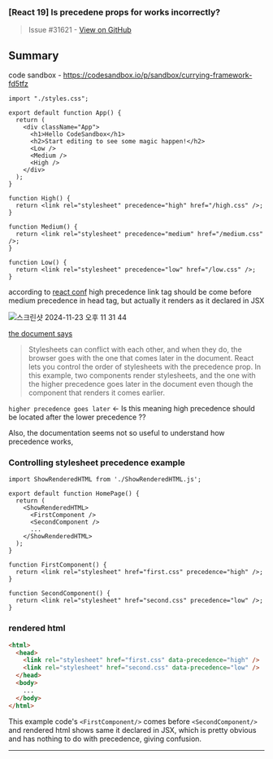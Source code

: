 ### [React 19] Is precedene props for <link> works incorrectly?

> Issue #31621 - [View on GitHub](https://github.com/facebook/react/issues/31621)

## Summary

<!--
  Please provide a CodeSandbox (https://codesandbox.io/s/new), a link to a
  repository on GitHub, or provide a minimal code example that reproduces the
  problem. You may provide a screenshot of the application if you think it is
  relevant to your bug report. Here are some tips for providing a minimal
  example: https://stackoverflow.com/help/mcve.
-->
code sandbox - https://codesandbox.io/p/sandbox/currying-framework-fd5tfz

```
import "./styles.css";

export default function App() {
  return (
    <div className="App">
      <h1>Hello CodeSandbox</h1>
      <h2>Start editing to see some magic happen!</h2>
      <Low />
      <Medium />
      <High />
    </div>
  );
}

function High() {
  return <link rel="stylesheet" precedence="high" href="/high.css" />;
}

function Medium() {
  return <link rel="stylesheet" precedence="medium" href="/medium.css" />;
}

function Low() {
  return <link rel="stylesheet" precedence="low" href="/low.css" />;
}

```

according to [react conf](https://www.youtube.com/watch?v=AJOGzVygGcY)  high precedence link tag should be come before medium precedence in head tag,  but actually it renders as it declared in JSX

![스크린샷 2024-11-23 오후 11 31 44](https://github.com/user-attachments/assets/4e6cec3e-82a3-4e14-b5d9-422769a804e8)



[the document says](https://react.dev/reference/react-dom/components/link#controlling-stylesheet-precedence) 
> Stylesheets can conflict with each other, and when they do, the browser goes with the one that comes later in the document. React lets you control the order of stylesheets with the precedence prop. In this example, two components render stylesheets, and the one with the higher precedence goes later in the document even though the component that renders it comes earlier.

`higher precedence goes later` <- Is this meaning high precedence should be located after the lower precedence ?? 

Also, the documentation seems not so useful to understand how precedence works,

### Controlling stylesheet precedence example 
```tsx
import ShowRenderedHTML from './ShowRenderedHTML.js';

export default function HomePage() {
  return (
    <ShowRenderedHTML>
      <FirstComponent />
      <SecondComponent />
      ...
    </ShowRenderedHTML>
  );
}

function FirstComponent() {
  return <link rel="stylesheet" href="first.css" precedence="high" />;
}

function SecondComponent() {
  return <link rel="stylesheet" href="second.css" precedence="low" />;
}
```


### rendered html
```html
<html>
  <head>
    <link rel="stylesheet" href="first.css" data-precedence="high" />
    <link rel="stylesheet" href="second.css" data-precedence="low" />
  </head>
  <body>
    ...
  </body>
</html>
```

This example code's  `<FirstComponent/>` comes before `<SecondComponent/>` and rendered html  shows same it declared in JSX,  which is pretty obvious and has nothing to do with precedence, giving confusion. 




---

